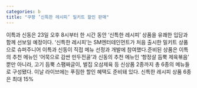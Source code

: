 ```yaml
---
categories: b
title: "쿠팡 ’신특한 레시피’ 밀키트 할인 판매"
---
```

이특과 신동은 23일 오후 8시부터 한 시간 동안 ‘신특한 레시피’ 상품을 유쾌한 입담과 함께 선보일 예정이다. ‘신특한 레시피’는 SM엔터테인먼트가 처음 출시한 밀키트 상품으로 슈퍼주니어 이특과 신동이 직접 메뉴 선정과 개발에 참여했다.준비된 상품은 이특의 추천 메뉴인 ‘어묵으로 감싼 만두전골’과 신동의 추천 메뉴인 ‘항정살 듬뿍 제육볶음’ 뿐만 아니라, 고기 듬뿍 스팸짜글이, 벌집 오삼제육 등 신상품 2종까지 총 6종의 메뉴들로 구성됐다. 이날 라이브에는 푸짐한 할인 혜택도 준비돼 있다. 신특한 레시피 상품 6종은 최대 15%